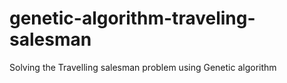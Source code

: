 # genetic-algorithm-traveling-salesman
Solving the Travelling salesman problem using Genetic algorithm
